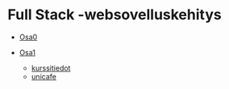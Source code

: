 # Full Stack -websovelluskehitys

* [Osa0](https://github.com/riiraty/fullstack-hy2020/blob/master/osa0/0.4-0.6.md)

* [Osa1](https://github.com/riiraty/fullstack-hy2020/tree/master/osa1)

  * [kurssitiedot](https://github.com/riiraty/fullstack-hy2020/tree/master/osa1/kurssitiedot/kurssitiedot)
  * [unicafe](https://github.com/riiraty/fullstack-hy2020/tree/master/osa1/unicafe)
